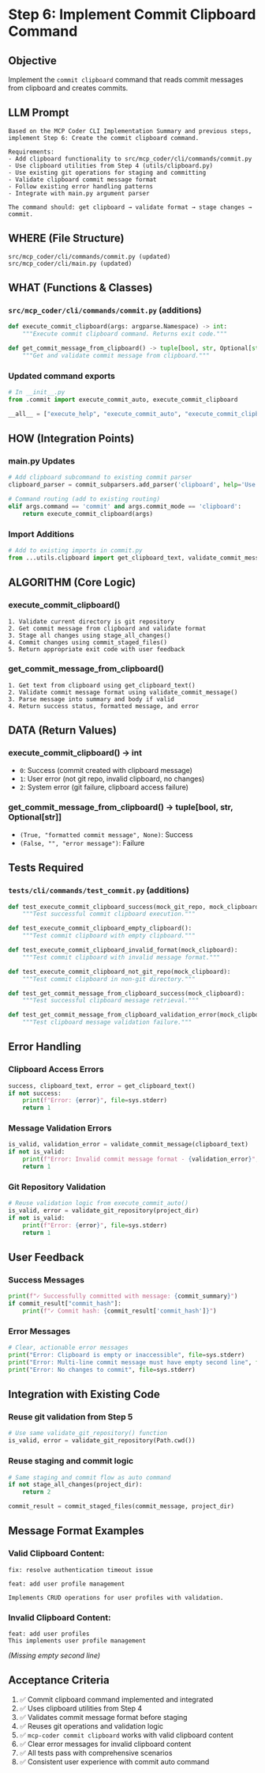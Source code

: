 # Step 6: Implement Commit Clipboard Command

## Objective
Implement the `commit clipboard` command that reads commit messages from clipboard and creates commits.

## LLM Prompt
```
Based on the MCP Coder CLI Implementation Summary and previous steps, implement Step 6: Create the commit clipboard command.

Requirements:
- Add clipboard functionality to src/mcp_coder/cli/commands/commit.py
- Use clipboard utilities from Step 4 (utils/clipboard.py)
- Use existing git operations for staging and committing
- Validate clipboard commit message format
- Follow existing error handling patterns
- Integrate with main.py argument parser

The command should: get clipboard → validate format → stage changes → commit.
```

## WHERE (File Structure)
```
src/mcp_coder/cli/commands/commit.py (updated)
src/mcp_coder/cli/main.py (updated)
```

## WHAT (Functions & Classes)

### `src/mcp_coder/cli/commands/commit.py` (additions)
```python
def execute_commit_clipboard(args: argparse.Namespace) -> int:
    """Execute commit clipboard command. Returns exit code."""

def get_commit_message_from_clipboard() -> tuple[bool, str, Optional[str]]:
    """Get and validate commit message from clipboard."""
```

### Updated command exports
```python
# In __init__.py
from .commit import execute_commit_auto, execute_commit_clipboard

__all__ = ["execute_help", "execute_commit_auto", "execute_commit_clipboard"]
```

## HOW (Integration Points)

### main.py Updates
```python
# Add clipboard subcommand to existing commit parser
clipboard_parser = commit_subparsers.add_parser('clipboard', help='Use commit message from clipboard')

# Command routing (add to existing routing)
elif args.command == 'commit' and args.commit_mode == 'clipboard':
    return execute_commit_clipboard(args)
```

### Import Additions
```python
# Add to existing imports in commit.py
from ...utils.clipboard import get_clipboard_text, validate_commit_message, parse_commit_message
```

## ALGORITHM (Core Logic)

### execute_commit_clipboard()
```
1. Validate current directory is git repository
2. Get commit message from clipboard and validate format
3. Stage all changes using stage_all_changes()
4. Commit changes using commit_staged_files()
5. Return appropriate exit code with user feedback
```

### get_commit_message_from_clipboard()
```
1. Get text from clipboard using get_clipboard_text()
2. Validate commit message format using validate_commit_message()
3. Parse message into summary and body if valid
4. Return success status, formatted message, and error
```

## DATA (Return Values)

### execute_commit_clipboard() → int
- `0`: Success (commit created with clipboard message)
- `1`: User error (not git repo, invalid clipboard, no changes)
- `2`: System error (git failure, clipboard access failure)

### get_commit_message_from_clipboard() → tuple[bool, str, Optional[str]]
- `(True, "formatted commit message", None)`: Success
- `(False, "", "error message")`: Failure

## Tests Required

### `tests/cli/commands/test_commit.py` (additions)
```python
def test_execute_commit_clipboard_success(mock_git_repo, mock_clipboard):
    """Test successful commit clipboard execution."""

def test_execute_commit_clipboard_empty_clipboard():
    """Test commit clipboard with empty clipboard."""

def test_execute_commit_clipboard_invalid_format(mock_clipboard):
    """Test commit clipboard with invalid message format."""

def test_execute_commit_clipboard_not_git_repo(mock_clipboard):
    """Test commit clipboard in non-git directory."""

def test_get_commit_message_from_clipboard_success(mock_clipboard):
    """Test successful clipboard message retrieval."""

def test_get_commit_message_from_clipboard_validation_error(mock_clipboard):
    """Test clipboard message validation failure."""
```

## Error Handling

### Clipboard Access Errors
```python
success, clipboard_text, error = get_clipboard_text()
if not success:
    print(f"Error: {error}", file=sys.stderr)
    return 1
```

### Message Validation Errors
```python
is_valid, validation_error = validate_commit_message(clipboard_text)
if not is_valid:
    print(f"Error: Invalid commit message format - {validation_error}", file=sys.stderr)
    return 1
```

### Git Repository Validation
```python
# Reuse validation logic from execute_commit_auto()
is_valid, error = validate_git_repository(project_dir)
if not is_valid:
    print(f"Error: {error}", file=sys.stderr)
    return 1
```

## User Feedback

### Success Messages
```python
print(f"✓ Successfully committed with message: {commit_summary}")
if commit_result["commit_hash"]:
    print(f"✓ Commit hash: {commit_result['commit_hash']}")
```

### Error Messages
```python
# Clear, actionable error messages
print("Error: Clipboard is empty or inaccessible", file=sys.stderr)
print("Error: Multi-line commit message must have empty second line", file=sys.stderr)
print("Error: No changes to commit", file=sys.stderr)
```

## Integration with Existing Code

### Reuse git validation from Step 5
```python
# Use same validate_git_repository() function
is_valid, error = validate_git_repository(Path.cwd())
```

### Reuse staging and commit logic
```python
# Same staging and commit flow as auto command
if not stage_all_changes(project_dir):
    return 2

commit_result = commit_staged_files(commit_message, project_dir)
```

## Message Format Examples

### Valid Clipboard Content:
```
fix: resolve authentication timeout issue
```

```
feat: add user profile management

Implements CRUD operations for user profiles with validation.
```

### Invalid Clipboard Content:
```
feat: add user profiles
This implements user profile management
```
*(Missing empty second line)*

## Acceptance Criteria
1. ✅ Commit clipboard command implemented and integrated
2. ✅ Uses clipboard utilities from Step 4
3. ✅ Validates commit message format before staging
4. ✅ Reuses git operations and validation logic
5. ✅ `mcp-coder commit clipboard` works with valid clipboard content
6. ✅ Clear error messages for invalid clipboard content
7. ✅ All tests pass with comprehensive scenarios
8. ✅ Consistent user experience with commit auto command
